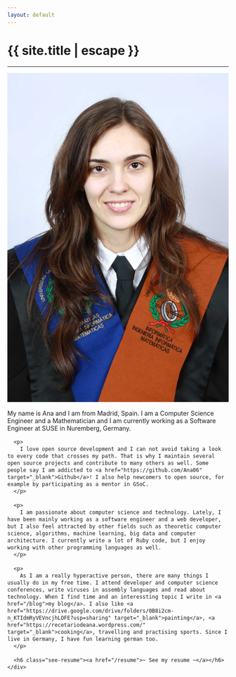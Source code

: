 ```yaml
---
layout: default
---
```


<h1 class="text-center title">{{ site.title | escape }}</h1>
<hr class="title">
<div class="row">
  <div class="col-lg-3 col-md-4 col-sm-4 col-xs-12">
    <img src="/img/AnaMariaMartinez.JPG" alt="Ana Maria Martinez" class="ana-img">
  </div>

  <div class="col-lg-9 col-md-8 col-sm-8 col-xs-12">
    <div class="ana-description">
      <p>
        My name is Ana and I am from Madrid, Spain. I am a Computer Science Engineer and a Mathematician and I am currently working as a Software Engineer at SUSE in Nuremberg, Germany.
      </p>
      
      <p>
        I love open source development and I can not avoid taking a look to every code that crosses my path. That is why I maintain several open source projects and contribute to many others as well. Some people say I am addicted to <a href="https://github.com/Ana06" target="_blank">Github</a>! I also help newcomers to open source, for example by participating as a mentor in GSoC.
      </p>
      
      <p>
        I am passionate about computer science and technology. Lately, I have been mainly working as a software engineer and a web developer, but I also feel attracted by other fields such as theoretic computer science, algorithms, machine learning, big data and computer architecture. I currently write a lot of Ruby code, but I enjoy working with other programming languages as well.
      </p>
      
      <p>
        As I am a really hyperactive person, there are many things I usually do in my free time. I attend developer and computer science conferences, write viruses in assembly languages and read about technology. When I find time and an interessting topic I write in <a href="/blog">my blog</a>. I also like <a href="https://drive.google.com/drive/folders/0B8i2cm-n_KTIdmRyVEVncjhLOFE?usp=sharing" target="_blank">painting</a>, <a href="https://recetariodeana.wordpress.com/" target="_blank">cooking</a>, travelling and practising sports. Since I live in Germany, I have fun learning german too.  
      </p>
  
      <h6 class="see-resume"><a href="/resume">~ See my resume ~</a></h6>
    </div>
  </div>
</div>